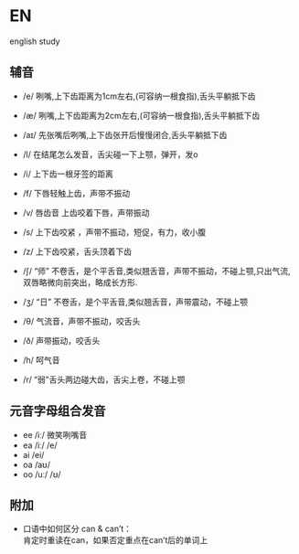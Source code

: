 # EN
english study

## 辅音
- /e/  咧嘴,上下齿距离为1cm左右,(可容纳一根食指),舌头平躺抵下齿
- /æ/  咧嘴,上下齿距离为2cm左右,(可容纳一根食指),舌头平躺抵下齿
- /aɪ/ 先张嘴后咧嘴,上下齿张开后慢慢闭合,舌头平躺抵下齿


- /l/  在结尾怎么发音，舌尖碰一下上颚，弹开，发o
- /i/  上下齿一根牙签的距离
- /f/  下唇轻触上齿，声带不振动 
- /v/  唇齿音 上齿咬着下唇，声带振动
- /s/  上下齿咬紧 ，声带不振动，短促，有力，收小腹
- /z/  上下齿咬紧，舌头顶着下齿

- /ʃ/  “师” 不卷舌，是个平舌音,类似翘舌音，声带不振动，不碰上颚,只出气流,双唇略微向前突出，略成长方形.
- /ʒ/  “日” 不卷舌，是个平舌音,类似翘舌音，声带震动，不碰上颚
- /θ/  气流音，声带不振动，咬舌头
- /ð/  声带振动，咬舌头

- /h/  呵气音
- /r/  “弱”舌头两边碰大齿，舌尖上卷，不碰上颚 

## 元音字母组合发音
- ee /iː/ 微笑咧嘴音
- ea /iː/
     /e/
- ai /ei/
- oa /aʊ/  
- oo /uː/
     /ʊ/

## 附加
- 口语中如何区分 can & can’t：   
肯定时重读在can，如果否定重点在can’t后的单词上   
